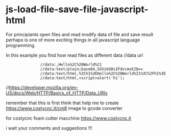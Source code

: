 # js-load-file-save-file-javascript-html

For principiants open files and read modify data of file and save result perhaps is one of more exciting things in all javascript language programming.

In this example you find how read files as different data 
               	 //data url

	               //data:,Hello%2C%20World%21
	               //data:text/plain;base64,SGVsbG8sIFdvcmxkIQ==
	               //data:text/html,%3Ch1%3EHello%2C%20World%21%3C%2Fh1%3E
	               //data:text/html,<script>alert('hi');
                 
 //https://developer.mozilla.org/en-US/docs/Web/HTTP/Basics_of_HTTP/Data_URIs  
 
 remember that this is first think that help me to create https://www.costycnc.it/cm8 image to gcode converter 
 
 for costycnc foam cutter macchine https://www.costycnc.it
 
 i wait your comments and suggestions !!!
